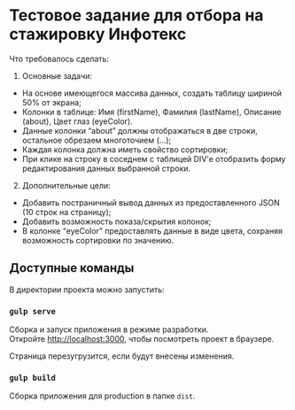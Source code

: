 # Тестовое задание для отбора на стажировку Инфотекс

Что требовалось сделать:
1. Основные задачи: 
- На основе имеющегося массива данных, создать таблицу шириной 50% от экрана;
- Колонки в таблице: Имя (firstName), Фамилия (lastName), Описание (about), Цвет глаз (eyeColor).
- Данные колонки “about” должны отображаться в две строки, остальное обрезаем многоточием (...);
- Каждая колонка должна иметь свойство сортировки;
- При клике на строку в соседнем с таблицей DIV’е отобразить форму редактирования данных выбранной строки.

2. Дополнительные цели:
- Добавить постраничный вывод данных из предоставленного JSON (10 строк на страницу);
- Добавить возможность показа/скрытия колонок;
- В колонке “eyeColor” предоставлять данные в виде цвета, сохраняя возможность сортировки по значению.

## Доступные команды

В директории проекта можно запустить:

### `gulp serve`

Сборка и запуск приложения в режиме разработки.\
Откройте [http://localhost:3000](http://localhost:3000), чтобы посмотреть проект в браузере.

Страница перезугрузится, если будут внесены изменения.

### `gulp build`

Сборка приложения для production в папке `dist`.